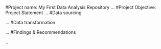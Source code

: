 #Project name: My First Data Analysis Repository
...
#Project Objective: Project Statement 
...
#Data sourcing

...
#Data transformation 

...
#Findings & Recommendations 

..
